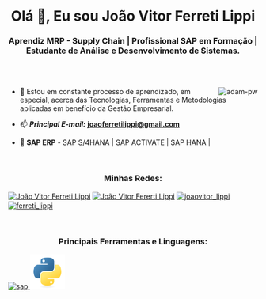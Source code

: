 <h1 align="center">Olá 👋, Eu sou João Vitor Ferreti Lippi</h1>
<h3 align="center">Aprendiz MRP - Supply Chain | Profissional SAP em Formação | Estudante de Análise e Desenvolvimento de Sistemas.</h3>

<br>

<br>

<p><img align="right" src="https://github.com/Adam-pw/Adam-pw/blob/main/animation_200_kxa883sd.gif" alt="adam-pw" /></p>


- 🚀 Estou em constante processo de aprendizado, em especial, acerca das Tecnologias, Ferramentas e Metodologias aplicadas em benefício da Gestão Empresarial.

- 📫 ***Principal E-mail:*** **joaoferretilippi@gmail.com**

- 🎯 **SAP ERP** - SAP S/4HANA | SAP ACTIVATE | SAP HANA |

<br>

<h3 align="center"><b>Minhas Redes:</b></h3>
<p align="left">
  <a href="https://www.linkedin.com/in/jo%C3%A3o-vitor-ferreti-lippi-0576091bb/" target="blank"><img align="center"
      src="https://raw.githubusercontent.com/rahuldkjain/github-profile-readme-generator/master/src/images/icons/Social/linked-in-alt.svg"
      alt="João Vitor Ferreti Lippi" height="30" width="40" /></a>
  <a href="https://www.facebook.com/profile.php?id=100085122187248" target="blank"><img align="center"
      src="https://raw.githubusercontent.com/rahuldkjain/github-profile-readme-generator/master/src/images/icons/Social/facebook.svg"
      alt="João Vitor Fererti Lippi" height="30" width="40" /></a>
  <a href="https://www.instagram.com/joaovitor_lippi/" target="blank"><img align="center"
      src="https://raw.githubusercontent.com/rahuldkjain/github-profile-readme-generator/master/src/images/icons/Social/instagram.svg"
      alt="joaovitor_lippi" height="30" width="40" /></a>
 <a href="https://twitter.com/ferreti_lippi" target="blank"><img align="center"
      src="https://raw.githubusercontent.com/rahuldkjain/github-profile-readme-generator/master/src/images/icons/Social/twitter.svg"
      alt="ferreti_lippi" height="30" width="40" /></a>
</p>

<br>

<h3 align="center"><b>Principais Ferramentas e Linguagens:</b></h3>
<p align="left"> <a href="https://www.sap.com/brazil/index.html?url_id=auto_hp_redirect_brazil" target="_blank" rel="noreferrer"> <img
      src="https://www.sap.com/dam/application/shared/logos/sap-logo-svg.svg/sap-logo-svg.svg"
      alt="sap" width="90" height="90" /> </a> <a href="https://www.python.org/" target="_blank" rel="noreferrer">
    <img src="https://raw.githubusercontent.com/devicons/devicon/master/icons/python/python-original.svg" alt="python"
      alt="python" width="70" height="70" /> </a> </p>

<br>

